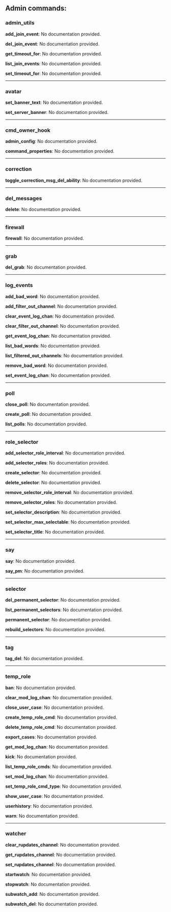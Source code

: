 Admin commands:
------
### admin_utils 
**add_join_event**: No documentation provided.

**del_join_event**: No documentation provided.

**get_timeout_for**: No documentation provided.

**list_join_events**: No documentation provided.

**set_timeout_for**: No documentation provided.

------
### avatar 
**set_banner_text**: No documentation provided.

**set_server_banner**: No documentation provided.

------
### cmd_owner_hook 
**admin_config**: No documentation provided.

**command_properties**: No documentation provided.

------
### correction 
**toggle_correction_msg_del_ability**: No documentation provided.

------
### del_messages 
**delete**: No documentation provided.

------
### firewall 
**firewall**: No documentation provided.

------
### grab 
**del_grab**: No documentation provided.

------
### log_events 
**add_bad_word**: No documentation provided.

**add_filter_out_channel**: No documentation provided.

**clear_event_log_chan**: No documentation provided.

**clear_filter_out_channel**: No documentation provided.

**get_event_log_chan**: No documentation provided.

**list_bad_words**: No documentation provided.

**list_filtered_out_channels**: No documentation provided.

**remove_bad_word**: No documentation provided.

**set_event_log_chan**: No documentation provided.

------
### poll 
**close_poll**: No documentation provided.

**create_poll**: No documentation provided.

**list_polls**: No documentation provided.

------
### role_selector 
**add_selector_role_interval**: No documentation provided.

**add_selector_roles**: No documentation provided.

**create_selector**: No documentation provided.

**delete_selector**: No documentation provided.

**remove_selector_role_interval**: No documentation provided.

**remove_selector_roles**: No documentation provided.

**set_selector_description**: No documentation provided.

**set_selector_max_selectable**: No documentation provided.

**set_selector_title**: No documentation provided.

------
### say 
**say**: No documentation provided.

**say_pm**: No documentation provided.

------
### selector 
**del_permanent_selector**: No documentation provided.

**list_permanent_selectors**: No documentation provided.

**permanent_selector**: No documentation provided.

**rebuild_selectors**: No documentation provided.

------
### tag 
**tag_del**: No documentation provided.

------
### temp_role 
**ban**: No documentation provided.

**clear_mod_log_chan**: No documentation provided.

**close_user_case**: No documentation provided.

**create_temp_role_cmd**: No documentation provided.

**delete_temp_role_cmd**: No documentation provided.

**export_cases**: No documentation provided.

**get_mod_log_chan**: No documentation provided.

**kick**: No documentation provided.

**list_temp_role_cmds**: No documentation provided.

**set_mod_log_chan**: No documentation provided.

**set_temp_role_cmd_type**: No documentation provided.

**show_user_case**: No documentation provided.

**userhistory**: No documentation provided.

**warn**: No documentation provided.

------
### watcher 
**clear_rupdates_channel**: No documentation provided.

**get_rupdates_channel**: No documentation provided.

**set_rupdates_channel**: No documentation provided.

**startwatch**: No documentation provided.

**stopwatch**: No documentation provided.

**subwatch_add**: No documentation provided.

**subwatch_del**: No documentation provided.


